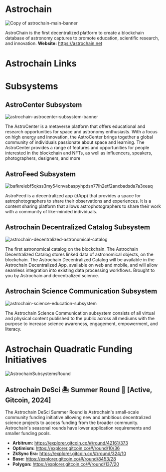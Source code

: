 # Astrochain
![Copy of astrochain-main-banner](https://github.com/joshhabka/Astrochain/assets/108092727/12da34e2-c26a-4cfd-9ee1-702c6795cfc9)

AstroChain is the first decentralized platform to create a blockchain database of astronomy captures to promote education, scientific research, and innovation.
**Website:** https://astrochain.net

# Astrochain Links


# Subsystems
## AstroCenter Subsystem
![astrochain-astrocenter-subsystem-banner](https://github.com/joshhabka/Astrochain/assets/108092727/b893213c-ec33-4627-8317-972a09e127d8)

The AstroCenter is a metaverse platform that offers educational and research opportunities for space and astronomy enthusiasts. With a focus on high energy and innovation, the AstroCenter brings together a global community of individuals passionate about space and learning. The AstroCenter provides a range of features and opportunities for people interested in the blockchain and NFTs, as well as influencers, speakers, photographers, designers, and more

## AstroFeed Subsystem
![bafkreiebf5qkss3my54cnvabaspyhpdsn77lh2etf2anxbadsda7a3xeaq](https://github.com/joshhabka/Astrochain/assets/108092727/0fb435bf-9b02-47be-9578-50c37a8f688c)

AstroFeed is a decentralized app (dApp) that provides a space for astrophotographers to share their observations and experiences. It is a content sharing platform that allows astrophotographers to share their work with a community of like-minded individuals.

## Astrochain Decentralized Catalog Subsystem
![astrochain-decentralized-astronomical-catalog](https://github.com/joshhabka/Astrochain/assets/108092727/68f5ef77-a278-4b43-9512-9406fc51b55c)

The first astronomical catalog on the blockchain. The Astrochain Decentralized Catalog stores linked data of astronomical objects, on the blockchain. The Astrochain Decentralized Catalog will be available in the Astrochain Decentralized App, available on web and mobile, and will allow seamless integration into existing data processing workflows. Brought to you by Astrochain and decentralized science.

## Astrochain Science Communication Subsystem
![astrochain-science-education-subsystem](https://github.com/joshhabka/Astrochain/assets/108092727/66c1b63d-5b2a-4cf0-bbd0-0840e13d0e42)

The Astrochain Science Communication subsystem consists of all virtual and physical content published to the public across all mediums with the purpose to increase science awareness, engagement, empowerment, and literacy.

# Astrochain Quadratic Funding Initiatives
![AstrochainSubsystemsRound](https://github.com/joshhabka/Astrochain/assets/108092727/c0b0c1aa-cd3c-4a04-ac1e-908d8a9f6427)

## Astrochain DeSci 🏝️ Summer Round 🥥 [Active, Gitcoin, 2024]
The Astrochain DeSci Summer Round is Astrochain's small-scale community funding initiative allowing new and ambitious decentralized science projects to access funding from the broader community. Astrochain's seasonal rounds have lower application requirements and smaller funding pools.

* **Arbitrum:** https://explorer.gitcoin.co/#/round/42161/373
* **Optimism:** https://explorer.gitcoin.co/#/round/10/36
* **ZkSync Era:** https://explorer.gitcoin.co/#/round/324/10
* **Base:** https://explorer.gitcoin.co/#/round/8453/28
* **Polygon:** https://explorer.gitcoin.co/#/round/137/20



